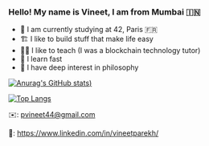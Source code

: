 ### Hello! My name is Vineet, I am from Mumbai 🇮🇳

- :memo: I am currently studying at 42, Paris 🇫🇷
- :building_construction: I like to build stuff that make life easy
- 👨‍🏫 I like to teach (I was a blockchain technology tutor)
- :bullettrain_side: I learn fast 
- 🤔 I have deep interest in philosophy 


[![Anurag's GitHub stats](https://github-readme-stats.vercel.app/api?username=pvineet44&count_private=true&show_icons=true&theme=vue-dark))](https://github.com/anuraghazra/github-readme-stats)

[![Top Langs](https://github-readme-stats.vercel.app/api/top-langs/?username=pvineet44&layout=compact&theme=vue-dark&hide=html)](https://github.com/anuraghazra/github-readme-stats)

✉️: pvineet44@gmail.com

🔗: https://www.linkedin.com/in/vineetparekh/
<!--
**pvineet44/pvineet44** is a ✨ _special_ ✨ repository because its `README.md` (this file) appears on your GitHub profile.

Here are some ideas to get you started:

- 🔭 I’m currently working on ...
- 🌱 I’m currently learning ...
- 👯 I’m looking to collaborate on ...
- 🤔 I’m looking for help with ...
- 💬 Ask me about ...
- 📫 How to reach me: ...
- 😄 Pronouns: ...
- ⚡ Fun fact: ...
-->
